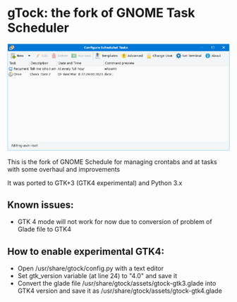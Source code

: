 # gTock: the fork of GNOME Task Scheduler

![Screenshot](gtock-screenshot.png)

This is the fork of GNOME Schedule for managing crontabs and at tasks with some overhaul and improvements

It was ported to GTK+3 (GTK4 experimental) and Python 3.x


## Known issues:
* GTK 4 mode will not work for now due to conversion of problem of Glade file to GTK4

## How to enable experimental GTK4:
* Open /usr/share/gtock/config.py with a text editor
* Set gtk_version variable (at line 24) to "4.0" and save it
* Convert the glade file /usr/share/gtock/assets/gtock-gtk3.glade into GTK4 version and save it as /usr/share/gtock/assets/gtock-gtk4.glade
